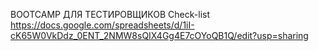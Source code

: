 BOOTCAMP ДЛЯ ТЕСТИРОВЩИКОВ
Check-list  
https://docs.google.com/spreadsheets/d/1iI-cK65W0VkDdz_0ENT_2NMW8sQIX4Gg4E7cOYoQB1Q/edit?usp=sharing

